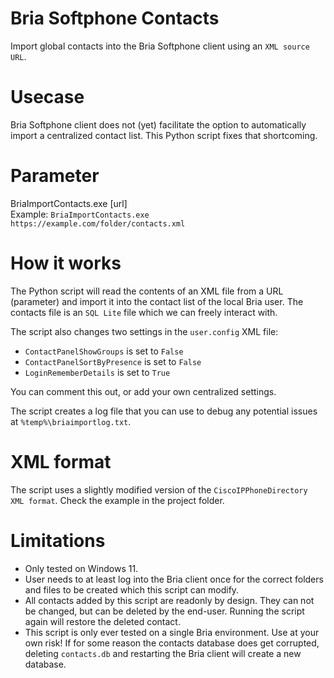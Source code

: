 # Bria Softphone Contacts
Import global contacts into the Bria Softphone client using an `XML source URL`.

# Usecase
Bria Softphone client does not (yet) facilitate the option to automatically import a centralized contact list. This Python script fixes that shortcoming.

# Parameter
BriaImportContacts.exe [url]   
Example: `BriaImportContacts.exe https://example.com/folder/contacts.xml`

# How it works
The Python script will read the contents of an XML file from a URL (parameter) and import it into the contact list of the local Bria user. The contacts file is an `SQL Lite` file which we can freely interact with.

The script also changes two settings in the `user.config` XML file:
- `ContactPanelShowGroups` is set to `False`
- `ContactPanelSortByPresence` is set to `False`
- `LoginRememberDetails` is set to `True`

You can comment this out, or add your own centralized settings.

The script creates a log file that you can use to debug any potential issues at `%temp%\briaimportlog.txt`.

# XML format
The script uses a slightly modified version of the `CiscoIPPhoneDirectory XML format`. Check the example in the project folder.

# Limitations
- Only tested on Windows 11.
- User needs to at least log into the Bria client once for the correct folders and files to be created which this script can modify.
- All contacts added by this script are readonly by design. They can not be changed, but can be deleted by the end-user. Running the script again will restore the deleted contact.
- This script is only ever tested on a single Bria environment. Use at your own risk! If for some reason the contacts database does get corrupted, deleting `contacts.db` and restarting the Bria client will create a new database.
